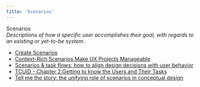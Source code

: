 ```yaml
---
title: 'Scenarios'
---
```


Scenarios  
_Descriptions of how a specific user accomplishes their goal, with regards to an existing or yet-to-be system._

*   [Create Scenarios](http://www.usability.gov/how-to-and-tools/methods/scenarios.html)  
*   [Context-Rich Scenarios Make UX Projects Manageable](http://www.uie.com/articles/ux_projects_scenarios/)  
*   [Scenarios & task flows: how to align design decisions with user behavior](https://uxdesign.cc/scenarios-task-flows-how-to-align-design-decisions-with-user-behavior-db5c77a24729)  
*   [TCUID - Chapter 2:Getting to know the Users and Their Tasks](https://courses.cs.washington.edu/courses/cse440/08au/readings_files/lewis-reiman/chap-2.v-1.html)  
*   [Tell me the story: the unifying role of scenarios in conceptual design](http://www.humanfactors.com/downloads/apr04.asp)  
